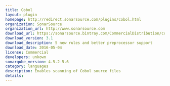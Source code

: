 ```yaml
---
title: Cobol
layout: plugin
homepage: http://redirect.sonarsource.com/plugins/cobol.html
organization: SonarSource
organization_url: http://www.sonarsource.com
download_url: https://sonarsource.bintray.com/CommercialDistribution/cobol/sonar-cobol-plugin-3.1.jar
download_version: 3.1
download_description: 5 new rules and better preprocessor support
download_date: 2016-05-04
license: Commercial
developers: unkown
sonarqube_version: 4.5.2-5.6
category: languages
description: Enables scanning of Cobol source files
details: 
---
```

